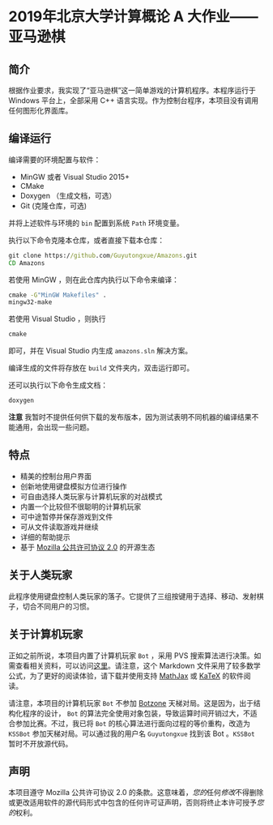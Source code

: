 # 2019年北京大学计算概论 A 大作业——亚马逊棋

## 简介

根据作业要求，我实现了“亚马逊棋”这一简单游戏的计算机程序。本程序运行于 Windows 平台上，全部采用 C++ 语言实现。作为控制台程序，本项目没有调用任何图形化界面库。

## 编译运行

编译需要的环境配置与软件：

- MinGW 或者 Visual Studio 2015+
- CMake
- Doxygen （生成文档，可选）
- Git (克隆仓库，可选)

并将上述软件与环境的 `bin` 配置到系统 `Path` 环境变量。

执行以下命令克隆本仓库，或者直接下载本仓库：

```cmd
git clone https://github.com/Guyutongxue/Amazons.git
CD Amazons
```

若使用 MinGW ，则在此仓库内执行以下命令来编译：

```cmd
cmake -G"MinGW Makefiles" .
mingw32-make
```

若使用 Visual Studio ，则执行

```cmd
cmake
```

即可，并在 Visual Studio 内生成 `amazons.sln` 解决方案。

编译生成的文件将存放在 `build` 文件夹内，双击运行即可。

还可以执行以下命令生成文档：

```cmd
doxygen
```

**注意** 我暂时不提供任何供下载的发布版本，因为测试表明不同机器的编译结果不能通用，会出现一些问题。

## 特点

- 精美的控制台用户界面
- 创新地使用键盘模拟方位进行操作
- 可自由选择人类玩家与计算机玩家的对战模式
- 内置一个比较但不很聪明的计算机玩家
- 可中途暂停并保存游戏到文件
- 可从文件读取游戏并继续
- 详细的帮助提示
- 基于 [Mozilla 公共许可协议 2.0](http://mozilla.org/MPL/2.0/) 的开源生态

## 关于人类玩家

此程序使用键盘控制人类玩家的落子。它提供了三组按键用于选择、移动、发射棋子，切合不同用户的习惯。

## 关于计算机玩家

正如之前所说，本项目内置了计算机玩家 `Bot` ，采用 PVS 搜索算法进行决策。如需查看相关资料，可以访问[这里](https://github.com/Guyutongxue/Amazons/blob/master/algorithm.md)。请注意，这个 Markdown 文件采用了较多数学公式，为了更好的阅读体验，请下载并使用支持 [MathJax](https://www.mathjax.org/) 或 [KaTeX](https://katex.org/) 的软件阅读。

请注意，本项目的计算机玩家 `Bot` 不参加 [Botzone](https://www.botzone.org.cn/) 天梯对局。这是因为，出于结构化程序的设计， `Bot` 的算法完全使用对象包装，导致运算时间开销过大，不适合参加比赛。不过，我已将 `Bot` 的核心算法进行面向过程的等价重构，改造为 `KSSBot` 参加天梯对局。可以通过我的用户名 `Guyutongxue` 找到该 Bot 。`KSSBot` 暂时不开放源代码。

## 声明

本项目遵守 Mozilla 公共许可协议 2.0 的条款。这意味着，*您的*任何*修改*不得删除或更改适用软件的源代码形式中包含的任何许可证声明，否则将终止本许可授予*您的*权利。